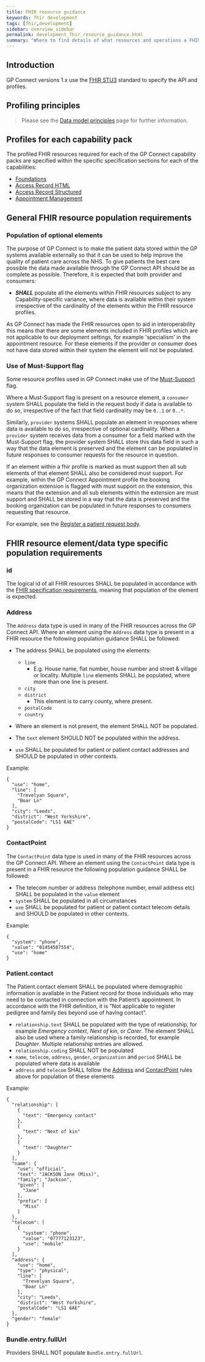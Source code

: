 ```yaml
---
title: FHIR resource guidance
keywords: fhir development
tags: [fhir,development]
sidebar: overview_sidebar
permalink: development_fhir_resource_guidance.html
summary: "Where to find details of what resources and operations a FHIR server should expose to be a fully compliant GP Connect solution"
---
```


## Introduction

GP Connect versions 1.x use the [FHIR STU3](http://hl7.org/fhir/STU3/) standard to specify the API and profiles.

## Profiling principles

> Please see the [Data model principles](designprinciples_data_model_principles.html) page for further information.

## Profiles for each capability pack

The profiled FHIR resources required for each of the GP Connect capability packs are specified within the specific specification sections for each of the capabilities:

* [Foundations](datalibraryfoundation.html)
* [Access Record HTML](accessrecord.html)
* [Access Record Structured](accessrecord_structured_development_resources_overview.html)
* [Appointment Management](datalibraryappointment.html)

## General FHIR resource population requirements

### Population of optional elements

The purpose of GP Connect is to make the patient data stored within the GP systems available externally so that it can be used to help improve the quality of patient care across the NHS. To give patients the best care possible the data made available through the GP Connect API should be as complete as possible. Therefore, it is expected that both provider and consumers:

* ***SHALL*** populate all the elements within FHIR resources subject to any Capability-specific variance, where data is available within their system irrespective of the cardinality of the elements within the FHIR resource profiles.

As GP Connect has made the FHIR resources open to aid in interoperability this means that there are some elements included in FHIR profiles which are not applicable to our deployment settings, for example 'specialism' in the appointment resource. For these elements if the provider or consumer does not have data stored within their system the element will not be populated.

### Use of Must-Support flag

Some resource profiles used in GP Connect make use of the [Must-Support](https://www.hl7.org/fhir/STU3/conformance-rules.html#mustSupport) flag. 

Where a Must-Support flag is present on a resource element, a `consumer` system SHALL populate the field in the request body if data is available to do so, irrespective of the fact that field cardinality may be `0..1` or `0..*`. 

Similarly, `provider` systems SHALL populate an element in responses where data is available to do so, irrespective of optional cardinality. When a `provider` system receives data from a consumer for a field marked with the Must-Support flag, the provider system SHALL store this data field in such a way that the data element is preserved and the element can be populated in future responses to consumer requests for the resource in question.

If an element within a fhir profile is marked as must support then all sub elements of that element SHALL also be considered must support. For example, within the GP Connect Appointment profile the booking organization extension is flagged with must support on the extension, this means that the extension and all sub elements within the extension are must support and SHALL be stored in a way that the data is preserved and the booking organization can be populated in future responses to consumers requesting that resource.

For example, see the [Register a patient request body](foundations_use_case_register_a_patient.html#payload-request-body).


## FHIR resource element/data type specific population requirements

### id

The logical id of all FHIR resources SHALL be populated in accordance with the [FHIR specification requirements](https://www.hl7.org/fhir/STU3/resource.html#id), meaning that population of the element is expected.


### Address

The `Address` data type is used in many of the FHIR resources across the GP Connect API. Where an element using the `Address` data type is present in a FHIR resource the following population guidance SHALL be followed:

- The address SHALL be populated using the elements:
  - `line`
    - E.g. House name, flat number, house number and street & village or locality.  Multiple `line` elements SHALL be populated, where more than one line is present.
  - `city`
  - `district`
    - This element is to carry county, where present.
  - `postalCode`
  - `country`
- Where an element is not present, the element SHALL NOT be populated.
  
- The `text` element SHOULD NOT be populated within the address.

- `use` SHALL be populated for patient or patient contact addresses and SHOULD be populated in other contexts.

Example:

```
{
  "use": "home",
  "line": [
    "Trevelyan Square",
    "Boar Ln"
  ],
  "city": "Leeds",
  "district": "West Yorkshire",
  "postalCode": "LS1 6AE"
}
```

### ContactPoint

The `ContactPoint` data type is used in many of the FHIR resources across the GP Connect API. Where an element using the `ContactPoint` data type is present in a FHIR resource the following population guidance SHALL be followed:

- The telecom number or address (telephone number, email address etc) SHALL be populated in the `value` element
- `system` SHALL be populated in all circumstances
- `use` SHALL be populated for patient or patient contact telecom details and SHOULD be populated in other contexts.

Example:

```
{
  "system": "phone",
  "value": "01454587554",
  "use": "home"
}
```

### Patient.contact

The Patient.contact element SHALL be populated where demographic information is available in the Patient record for those individuals who may need to be contacted in connection with the Patient’s appointment.  In accordance with the FHIR definition, it is "Not applicable to register pedigree and family ties beyond use of having contact".

- `relationship.text` SHALL be populated with the type of relationship, for example *Emergency context*, *Next of kin*, or *Carer*.  The element SHALL also be used where a family relationship is recorded, for example *Daughter*.  Multiple relationship entries are allowed.
- `relationship.coding` SHALL NOT be populated
- `name`, `telecom`, `address`, `gender`, `organization` and `period` SHALL be populated where data is available
- `address` and `telecom` SHALL follow the [Address](development_fhir_resource_guidance.html#address) and [ContactPoint](development_fhir_resource_guidance.html#contactpoint) rules above for population of these elements

Example:

```
{
  "relationship": [
    {
      "text": "Emergency contact"
    },
    {
      "text": "Next of kin"
    },
    {
      "text": "Daughter"
    }
  ],
  "name": {
    "use": "official",
    "text": "JACKSON Jane (Miss)",
    "family": "Jackson",
    "given": [
      "Jane"
    ],
    "prefix": [
      "Miss"
    ]
  },
  "telecom": [
    {
      "system": "phone",
      "value": "07777123123",
      "use": "mobile"
    }
  ],
  "address": {
    "use": "home",
    "type": "physical",
    "line": [
      "Trevelyan Square",
      "Boar Ln"
    ],
    "city": "Leeds",
    "district": "West Yorkshire",
    "postalCode": "LS1 6AE"
  },
  "gender": "female"
}
```

### Bundle.entry.fullUrl

Providers SHALL NOT populate `Bundle.entry.fullUrl`.
